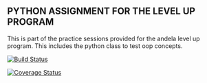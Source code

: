 ## PYTHON ASSIGNMENT FOR THE LEVEL UP PROGRAM

This is part of the practice sessions provided for the andela level up program.
This includes the python class to test oop concepts.


[![Build Status](https://travis-ci.org/bozicschucky/Levelup.svg?branch=ch-oop-tests-159620614)](https://travis-ci.org/bozicschucky/Levelup)

[![Coverage Status](https://coveralls.io/repos/github/bozicschucky/Levelup/badge.svg?branch=master)](https://coveralls.io/github/bozicschucky/Levelup?branch=ch-oop-tests-159620614)